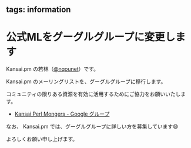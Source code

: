 tags: information
---
# 公式MLをグーグルグループに変更します

Kansai.pm の若林（[@nqounet](https://twitter.com/nqounet)）です。

Kansai.pm のメーリングリストを、グーグルグループに移行します。

コミュニティの限りある資源を有効に活用するためにご協力をお願いいたします。

- [Kansai Perl Mongers - Google グループ](https://groups.google.com/d/forum/kansai-pm)

なお、 Kansai.pm では、グーグルグループに詳しい方を募集しています😄

よろしくお願い申し上げます。
